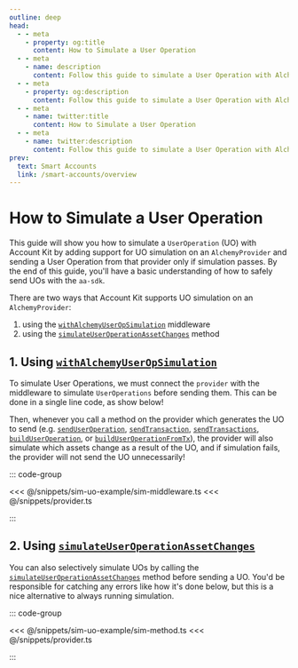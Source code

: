 ```yaml
---
outline: deep
head:
  - - meta
    - property: og:title
      content: How to Simulate a User Operation
  - - meta
    - name: description
      content: Follow this guide to simulate a User Operation with Alchemy's Account Kit, a vertically integrated stack for building apps that support ERC-4337.
  - - meta
    - property: og:description
      content: Follow this guide to simulate a User Operation with Alchemy's Account Kit, a vertically integrated stack for building apps that support ERC-4337.
  - - meta
    - name: twitter:title
      content: How to Simulate a User Operation
  - - meta
    - name: twitter:description
      content: Follow this guide to simulate a User Operation with Alchemy's Account Kit, a vertically integrated stack for building apps that support ERC-4337.
prev:
  text: Smart Accounts
  link: /smart-accounts/overview
---
```


# How to Simulate a User Operation

This guide will show you how to simulate a `UserOperation` (UO) with Account Kit by adding support for UO simulation on an `AlchemyProvider` and sending a User Operation from that provider only if simulation passes. By the end of this guide, you'll have a basic understanding of how to safely send UOs with the `aa-sdk`.

There are two ways that Account Kit supports UO simulation on an `AlchemyProvider`:

1. using the [`withAlchemyUserOpSimulation`](/packages/aa-alchemy/provider/withAlchemyUserOpSimulation) middleware
2. using the [`simulateUserOperationAssetChanges`](/packages/aa-alchemy/provider/simulateUserOperationAssetChanges) method

## 1. Using [`withAlchemyUserOpSimulation`](/packages/aa-alchemy/provider/withAlchemyUserOpSimulation)

To simulate User Operations, we must connect the `provider` with the middleware to simulate `UserOperations` before sending them. This can be done in a single line code, as show below!

Then, whenever you call a method on the provider which generates the UO to send (e.g. [`sendUserOperation`](/packages/aa-core/provider/sendUserOperation), [`sendTransaction`](/packages/aa-core/provider/sendTransaction), [`sendTransactions`](/packages/aa-core/provider/sendTransactions), [`buildUserOperation`](/packages/aa-core/provider/buildUserOperation), or [`buildUserOperationFromTx`](/packages/aa-core/provider/buildUserOperationFromTx)), the provider will also simulate which assets change as a result of the UO, and if simulation fails, the provider will not send the UO unnecessarily!

::: code-group

<<< @/snippets/sim-uo-example/sim-middleware.ts
<<< @/snippets/provider.ts

:::

## 2. Using [`simulateUserOperationAssetChanges`](/packages/aa-alchemy/provider/simulateUserOperationAssetChanges)

You can also selectively simulate UOs by calling the [`simulateUserOperationAssetChanges`](/packages/aa-alchemy/provider/simulateUserOperationAssetChanges) method before sending a UO. You'd be responsible for catching any errors like how it's done below, but this is a nice alternative to always running simulation.

::: code-group

<<< @/snippets/sim-uo-example/sim-method.ts
<<< @/snippets/provider.ts

:::
